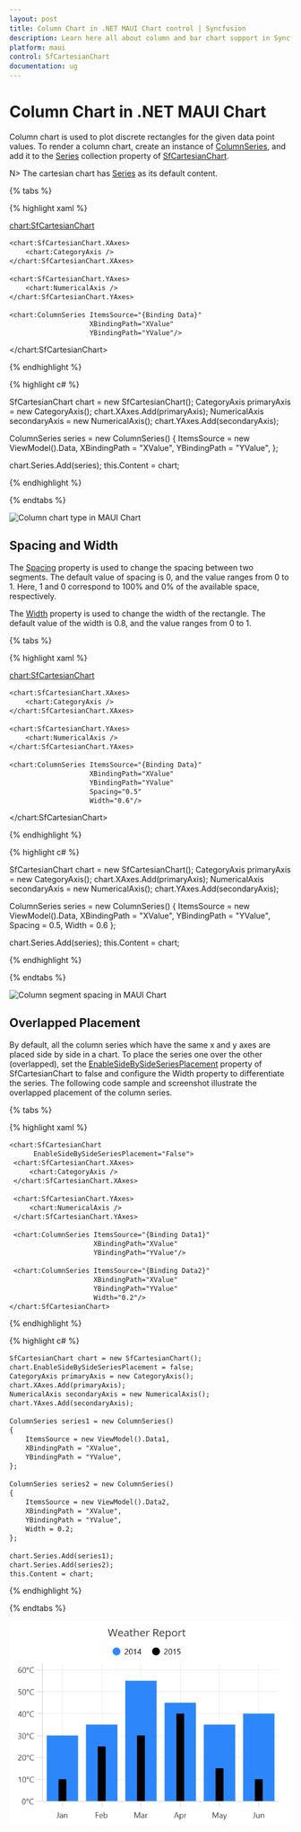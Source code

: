 ```yaml
---
layout: post
title: Column Chart in .NET MAUI Chart control | Syncfusion
description: Learn here all about column and bar chart support in Syncfusion .NET MAUI Chart (SfCartesianChart) control.
platform: maui
control: SfCartesianChart
documentation: ug
---
```


# Column Chart in .NET MAUI Chart

Column chart is used to plot discrete rectangles for the given data point values. To render a column chart, create an instance of [ColumnSeries](https://help.syncfusion.com/cr/maui/Syncfusion.Maui.Charts.ColumnSeries.html?tabs=tabid-1), and add it to the [Series](https://help.syncfusion.com/cr/maui/Syncfusion.Maui.Charts.SfCartesianChart.html#Syncfusion_Maui_Charts_SfCartesianChart_Series) collection property of [SfCartesianChart](https://help.syncfusion.com/cr/maui/Syncfusion.Maui.Charts.SfCartesianChart.html?tabs=tabid-1).

N> The cartesian chart has [Series](https://help.syncfusion.com/cr/maui/Syncfusion.Maui.Charts.SfCartesianChart.html#Syncfusion_Maui_Charts_SfCartesianChart_Series) as its default content.

{% tabs %}

{% highlight xaml %}

<chart:SfCartesianChart>

    <chart:SfCartesianChart.XAxes>
        <chart:CategoryAxis />
    </chart:SfCartesianChart.XAxes>

    <chart:SfCartesianChart.YAxes>
        <chart:NumericalAxis />
    </chart:SfCartesianChart.YAxes>   

    <chart:ColumnSeries ItemsSource="{Binding Data}"
						XBindingPath="XValue"
						YBindingPath="YValue"/>
</chart:SfCartesianChart>

{% endhighlight %}

{% highlight c# %}

SfCartesianChart chart = new SfCartesianChart();
CategoryAxis primaryAxis = new CategoryAxis();
chart.XAxes.Add(primaryAxis);
NumericalAxis secondaryAxis = new NumericalAxis();
chart.YAxes.Add(secondaryAxis);

ColumnSeries series = new ColumnSeries()
{
    ItemsSource = new ViewModel().Data,
    XBindingPath = "XValue",
    YBindingPath = "YValue",
};

chart.Series.Add(series);
this.Content = chart;

{% endhighlight %}

{% endtabs %}

![Column chart type in MAUI Chart](Chart-Types_images/maui_column_chart.png)

## Spacing and Width

The [Spacing](https://help.syncfusion.com/cr/maui/Syncfusion.Maui.Charts.ColumnSeries.html#Syncfusion_Maui_Charts_ColumnSeries_Spacing) property is used to change the spacing between two segments. The default value of spacing is 0, and the value ranges from 0 to 1. Here, 1 and 0 correspond to 100% and 0% of the available space, respectively. 

The [Width](https://help.syncfusion.com/cr/maui/Syncfusion.Maui.Charts.ColumnSeries.html#Syncfusion_Maui_Charts_ColumnSeries_Width) property is used to change the width of the rectangle. The default value of the width is 0.8, and the value ranges from 0 to 1.

{% tabs %}

{% highlight xaml %}

<chart:SfCartesianChart>

    <chart:SfCartesianChart.XAxes>
        <chart:CategoryAxis />
    </chart:SfCartesianChart.XAxes>

    <chart:SfCartesianChart.YAxes>
        <chart:NumericalAxis />
    </chart:SfCartesianChart.YAxes>  

    <chart:ColumnSeries ItemsSource="{Binding Data}"
						XBindingPath="XValue"
						YBindingPath="YValue"
						Spacing="0.5"
						Width="0.6"/>

</chart:SfCartesianChart>

{% endhighlight %}

{% highlight c# %}

SfCartesianChart chart = new SfCartesianChart();
CategoryAxis primaryAxis = new CategoryAxis();
chart.XAxes.Add(primaryAxis);
NumericalAxis secondaryAxis = new NumericalAxis();
chart.YAxes.Add(secondaryAxis);

ColumnSeries series = new ColumnSeries()
{
    ItemsSource = new ViewModel().Data,
    XBindingPath = "XValue",
    YBindingPath = "YValue",
    Spacing = 0.5,
    Width = 0.6
};

chart.Series.Add(series);
this.Content = chart;

{% endhighlight %}

{% endtabs %}

![Column segment spacing in MAUI Chart](Chart-Types_images/maui_column_chart_with_segment_spacing.png)

## Overlapped Placement

By default, all the column series which have the same x and y axes are placed side by side in a chart. To place the series one over the other (overlapped), set the [EnableSideBySideSeriesPlacement](https://help.syncfusion.com/cr/maui/Syncfusion.Maui.Charts.SfCartesianChart.html#Syncfusion_Maui_Charts_SfCartesianChart_EnableSideBySideSeriesPlacement) property of SfCartesianChart to false and configure the Width property to differentiate the series. The following code sample and screenshot illustrate the overlapped placement of the column series.

{% tabs %}

 {% highlight xaml %}

    <chart:SfCartesianChart  
          EnableSideBySideSeriesPlacement="False">
     <chart:SfCartesianChart.XAxes>
         <chart:CategoryAxis />
     </chart:SfCartesianChart.XAxes>

     <chart:SfCartesianChart.YAxes>
         <chart:NumericalAxis />
     </chart:SfCartesianChart.YAxes>  

     <chart:ColumnSeries ItemsSource="{Binding Data1}"
                         XBindingPath="XValue"
                         YBindingPath="YValue"/>
                         
     <chart:ColumnSeries ItemsSource="{Binding Data2}"
                         XBindingPath="XValue"
                         YBindingPath="YValue"
                         Width="0.2"/>                    
    </chart:SfCartesianChart>

  {% endhighlight %}

{% highlight c# %}
    
    SfCartesianChart chart = new SfCartesianChart();
    chart.EnableSideBySideSeriesPlacement = false;
    CategoryAxis primaryAxis = new CategoryAxis();
    chart.XAxes.Add(primaryAxis);
    NumericalAxis secondaryAxis = new NumericalAxis();
    chart.YAxes.Add(secondaryAxis);

    ColumnSeries series1 = new ColumnSeries()
    {
        ItemsSource = new ViewModel().Data1,
        XBindingPath = "XValue",
        YBindingPath = "YValue",
    };

    ColumnSeries series2 = new ColumnSeries()
    {
        ItemsSource = new ViewModel().Data2,
        XBindingPath = "XValue",
        YBindingPath = "YValue",
        Width = 0.2;
    };

    chart.Series.Add(series1);
    chart.Series.Add(series2);
    this.Content = chart;

{% endhighlight %}

{% endtabs %}

![Visualize column overlapped in .NET MAUI](chart-types-images/EnableSidebySidePlacement.png)